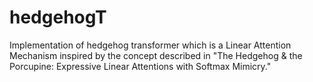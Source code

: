 # hedgehogT
Implementation of hedgehog transformer which is a Linear Attention Mechanism inspired by the concept described in "The Hedgehog &amp; the Porcupine: Expressive Linear Attentions with Softmax Mimicry."
